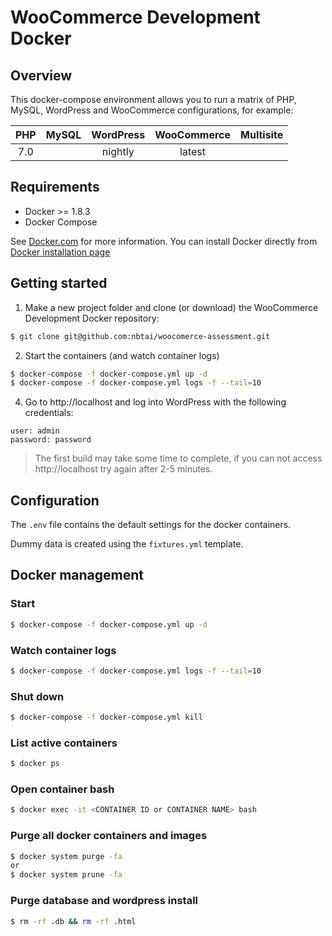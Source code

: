 # WooCommerce Development Docker


## Overview

This docker-compose environment allows you to run a matrix of PHP, MySQL, WordPress and WooCommerce configurations, for example:

| PHP | MySQL | WordPress |   WooCommerce   | Multisite |
|:---:|:-----:|:---------:|:---------------:|:---------:|
| 7.0 |       |  nightly  |      latest     |           |

## Requirements

* Docker >= 1.8.3
* Docker Compose

See [Docker.com](https://www.docker.com/products/docker) for more information. You can install Docker directly from [Docker installation page](https://docs.docker.com/engine/installation/)


## Getting started

1. Make a new project folder and clone (or download) the WooCommerce Development Docker repository:
```bash
$ git clone git@github.com:nbtai/woocomerce-assessment.git
```

2. Start the containers (and watch container logs)
```bash
$ docker-compose -f docker-compose.yml up -d
$ docker-compose -f docker-compose.yml logs -f --tail=10
```

4. Go to http://localhost and log into WordPress with the following credentials:
```
user: admin
password: password
```

> The first build may take some time to complete, if you can not access http://localhost try again after 2-5 minutes.


## Configuration

The `.env` file contains the default settings for the docker containers. 

Dummy data is created using the `fixtures.yml` template. 


## Docker management

### Start
```bash
$ docker-compose -f docker-compose.yml up -d
```

### Watch container logs
```bash
$ docker-compose -f docker-compose.yml logs -f --tail=10
```

### Shut down
```bash
$ docker-compose -f docker-compose.yml kill
```

### List active containers
```bash
$ docker ps
```

### Open container bash
```bash
$ docker exec -it <CONTAINER ID or CONTAINER NAME> bash
```

### Purge all docker containers and images
```bash
$ docker system purge -fa
or
$ docker system prune -fa
```

### Purge database and wordpress install
```bash
$ rm -rf .db && rm -rf .html
```
